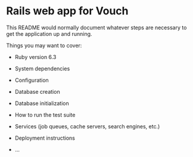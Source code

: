 # Rails web app for Vouch

This README would normally document whatever steps are necessary to get the
application up and running.

Things you may want to cover:

* Ruby version 6.3

* System dependencies

* Configuration

* Database creation

* Database initialization

* How to run the test suite

* Services (job queues, cache servers, search engines, etc.)

* Deployment instructions

* ...
